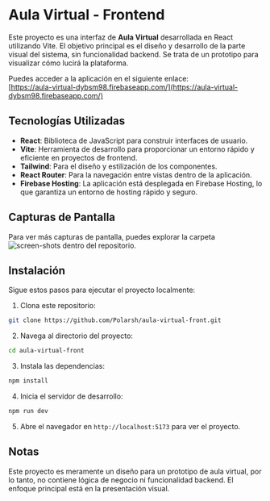 # Aula Virtual - Frontend

Este proyecto es una interfaz de **Aula Virtual** desarrollada en React utilizando Vite. El objetivo principal es el diseño y desarrollo de la parte visual del sistema, sin funcionalidad backend. Se trata de un prototipo para visualizar cómo lucirá la plataforma.

Puedes acceder a la aplicación en el siguiente enlace:  
[https://aula-virtual-dybsm98.firebaseapp.com/](https://aula-virtual-dybsm98.firebaseapp.com/)

## Tecnologías Utilizadas

- **React**: Biblioteca de JavaScript para construir interfaces de usuario.
- **Vite**: Herramienta de desarrollo para proporcionar un entorno rápido y eficiente en proyectos de frontend.
- **Tailwind**: Para el diseño y estilización de los componentes.
- **React Router**: Para la navegación entre vistas dentro de la aplicación.
- **Firebase Hosting**: La aplicación está desplegada en Firebase Hosting, lo que garantiza un entorno de hosting rápido y seguro.

## Capturas de Pantalla

Para ver más capturas de pantalla, puedes explorar la carpeta ![screen-shots](./screen-shots/) dentro del repositorio.

## Instalación

Sigue estos pasos para ejecutar el proyecto localmente:

1. Clona este repositorio:

```bash
git clone https://github.com/Polarsh/aula-virtual-front.git
```

2. Navega al directorio del proyecto:

```bash
cd aula-virtual-front
```

3. Instala las dependencias:

```bash
npm install
```

4. Inicia el servidor de desarrollo:

```bash
npm run dev
```

5. Abre el navegador en `http://localhost:5173` para ver el proyecto.

## Notas

Este proyecto es meramente un diseño para un prototipo de aula virtual, por lo tanto, no contiene lógica de negocio ni funcionalidad backend. El enfoque principal está en la presentación visual.
